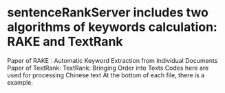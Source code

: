 # sentenceRankServer includes two algorithms of keywords calculation: RAKE and TextRank
Paper of RAKE : Automatic Keyword Extraction from Individual Documents
Paper of TextRank: TextRank: Bringing Order into Texts
Codes here are used for processing Chinese text
At the bottom of each file, there is a example.
